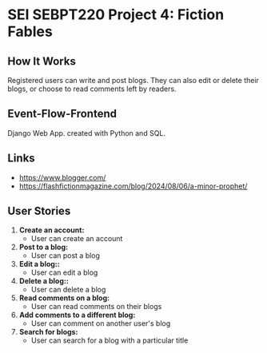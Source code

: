 # SEI SEBPT220 Project 4: Fiction Fables

## How It Works

Registered users can write and post blogs. They can also edit or delete their blogs, or choose to read comments left by readers.

## Event-Flow-Frontend

Django Web App. created with Python and SQL.

## Links

- https://www.blogger.com/
- https://flashfictionmagazine.com/blog/2024/08/06/a-minor-prophet/

## User Stories

1. **Create an account:**
   - User can create an account
2. **Post to a blog:**
   - User can post a blog
3. **Edit a blog::**
   - User can edit a blog
4. **Delete a blog::**
   - User can delete a blog
5. **Read comments on a blog:**
   - User can read comments on their blogs
6. **Add comments to a different blog:**
   - User can comment on another user's blog
7. **Search for blogs:**
   - User can search for a blog with a particular title
